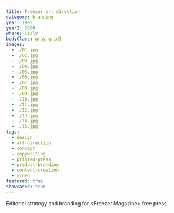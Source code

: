 ```yaml
---
title: Freezer art direction
category: branding
year: 1995
year2: 2000
where: italy
bodyClass: gray grid3
images:
  - ./01.jpg
  - ./02.jpg
  - ./03.jpg
  - ./04.jpg
  - ./05.jpg
  - ./06.jpg
  - ./07.jpg
  - ./08.jpg
  - ./09.jpg
  - ./10.jpg
  - ./11.jpg
  - ./12.jpg
  - ./13.jpg
  - ./14.jpg
  - ./15.jpg
tags:
  - design
  - art-direction
  - concept
  - copywriting
  - printed-press
  - product-branding
  - content-creation
  - video
featured: true
showcased: true
---
```


Editorial strategy and branding for &lt;Freezer Magazine&gt; free press.
